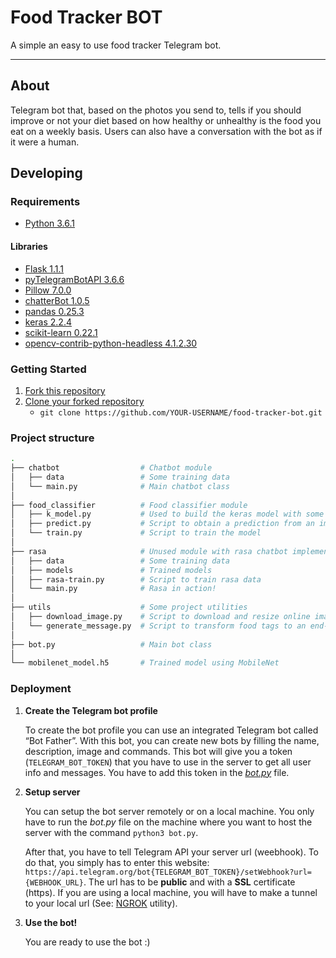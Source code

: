 # Food Tracker BOT
A simple an easy to use food tracker Telegram bot.

---

## About

Telegram bot that, based on the photos you send to, tells if you should improve or not your diet based on how healthy or unhealthy is the food you eat on a weekly basis. Users can also have a conversation with the bot as if it were a human.

## Developing

### Requirements

- [Python 3.6.1](https://www.python.org/downloads/release/python-361/)

#### Libraries

- [Flask 1.1.1](https://www.palletsprojects.com/p/flask/)
- [pyTelegramBotAPI 3.6.6](https://github.com/eternnoir/pyTelegramBotAPI)
- [Pillow 7.0.0](https://pillow.readthedocs.io/en/stable/index.html)
- [chatterBot 1.0.5](https://chatterbot.readthedocs.io/en/stable/quickstart.html)
- [pandas 0.25.3](https://pandas.pydata.org/)
- [keras 2.2.4](https://keras.io/)
- [scikit-learn 0.22.1](https://scikit-learn.org/stable/)
- [opencv-contrib-python-headless 4.1.2.30](https://pypi.org/project/opencv-contrib-python-headless/)

### Getting Started

1. [Fork this repository](https://help.github.com/en/articles/fork-a-repo)
2. [Clone your forked repository](https://help.github.com/en/articles/fork-a-repo#step-2-create-a-local-clone-of-your-fork)
   - `git clone https://github.com/YOUR-USERNAME/food-tracker-bot.git`
   
### Project structure

```bash
.
├── chatbot                  # Chatbot module
│   ├── data                 # Some training data
│   └── main.py              # Main chatbot class
│
├── food_classifier          # Food classifier module
│   ├── k_model.py           # Used to build the keras model with some architectures to choose
│   ├── predict.py           # Script to obtain a prediction from an image
│   └── train.py             # Script to train the model
│
├── rasa                     # Unused module with rasa chatbot implementation
│   ├── data                 # Some training data
│   ├── models               # Trained models
│   ├── rasa-train.py        # Script to train rasa data
│   └── main.py              # Rasa in action!
│
├── utils                    # Some project utilities
│   ├── download_image.py    # Script to download and resize online image
│   └── generate_message.py  # Script to transform food tags to an end-user message
│
├── bot.py                   # Main bot class
│
└── mobilenet_model.h5       # Trained model using MobileNet
```
   
### Deployment

1. __Create the Telegram bot profile__

   To create the bot profile you can use an integrated Telegram bot called “Bot Father”. With this bot, you can create new bots by filling the name, description, image and commands. This bot will give you a token (```TELEGRAM_BOT_TOKEN```) that you have to use in the server to get all user info and messages. You have to add this token in the [_bot.py_](https://github.com/mcalvog/food-tracker-bot/blob/master/bot.py) file.

2. __Setup server__

   You can setup the bot server remotely or on a local machine. You only have to run the _bot.py_ file on the machine where you want to host the server with the command ```python3 bot.py```.
   
   After that, you have to tell Telegram API your server url (weebhook). To do that, you simply has to enter this website: ```https://api.telegram.org/bot{TELEGRAM_BOT_TOKEN}/setWebhook?url={WEBHOOK_URL}```. The url has to be __public__ and with a __SSL__ certificate (https). If you are using a local machine, you will have to make a tunnel to your local url (See: [NGROK](https://ngrok.com/) utility).
   
3. __Use the bot!__

   You are ready to use the bot :)
